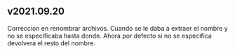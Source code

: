 ## v2021.09.20
Correccion en renombrar archivos.
  Cuando se le daba a extraer el nombre y no se especificaba hasta donde.
  Ahora por defecto si no se especifica devolvera el resto del nombre.
